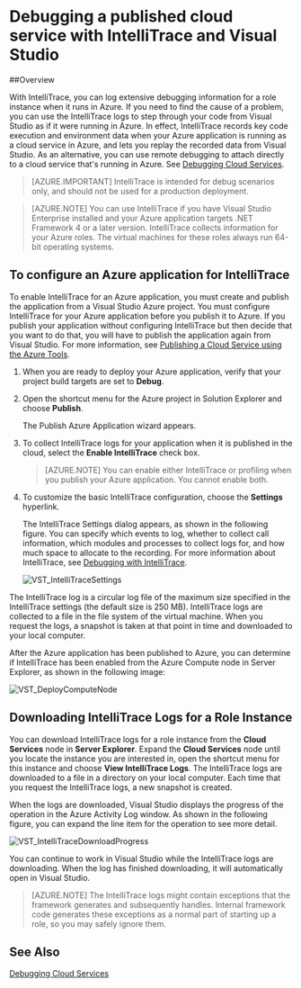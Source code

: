 <properties 
   pageTitle="Debugging a published cloud service with IntelliTrace and Visual Studio | Microsoft Azure"
   description="Debugging a published cloud service with IntelliTrace and Visual Studio"
   services="visual-studio-online"
   documentationCenter="n/a"
   authors="TomArcher"
   manager="douge"
   editor="" />
<tags 
   ms.service="visual-studio-online"
   ms.devlang="multiple"
   ms.topic="article"
   ms.tgt_pltfrm="multiple"
   ms.workload="na"
   ms.date="08/15/2016"
   ms.author="tarcher" />

# <a name="debugging-a-published-cloud-service-with-intellitrace-and-visual-studio"></a>Debugging a published cloud service with IntelliTrace and Visual Studio

##<a name="overview"></a>Overview

With IntelliTrace, you can log extensive debugging information for a role instance when it runs in Azure. If you need to find the cause of a problem, you can use the IntelliTrace logs to step through your code from Visual Studio as if it were running in Azure. In effect, IntelliTrace records key code execution and environment data when your Azure application is running as a cloud service in Azure, and lets you replay the recorded data from Visual Studio. As an alternative, you can use remote debugging to attach directly to a cloud service that's running in Azure. See [Debugging Cloud Services](http://go.microsoft.com/fwlink/p/?LinkId=623041).

>[AZURE.IMPORTANT] IntelliTrace is intended for debug scenarios only, and should not be used for a production deployment.

>[AZURE.NOTE] You can use IntelliTrace if you have Visual Studio Enterprise installed and your Azure application targets .NET Framework 4 or a later version. IntelliTrace collects information for your Azure roles. The virtual machines for these roles always run 64-bit operating systems.

## <a name="to-configure-an-azure-application-for-intellitrace"></a>To configure an Azure application for IntelliTrace

To enable IntelliTrace for an Azure application, you must create and publish the application from a Visual Studio Azure project. You must configure IntelliTrace for your Azure application before you publish it to Azure. If you publish your application without configuring IntelliTrace but then decide that you want to do that, you will have to publish the application again from Visual Studio. For more information, see [Publishing a Cloud Service using the Azure Tools](http://go.microsoft.com/fwlink/p/?LinkId=623012).

1. When you are ready to deploy your Azure application, verify that your project build targets are set to **Debug**.

1. Open the shortcut menu for the Azure project in Solution Explorer and choose **Publish**.
 
    The Publish Azure Application wizard appears.

1. To collect IntelliTrace logs for your application when it is published in the cloud, select the **Enable IntelliTrace** check box.

    >[AZURE.NOTE] You can enable either IntelliTrace or profiling when you publish your Azure application. You cannot enable both.

1. To customize the basic IntelliTrace configuration, choose the **Settings** hyperlink.

    The IntelliTrace Settings dialog appears, as shown in the following figure. You can specify which events to log, whether to collect call information, which modules and processes to collect logs for, and how much space to allocate to the recording. For more information about IntelliTrace, see [Debugging with IntelliTrace](http://go.microsoft.com/fwlink/?LinkId=214468).

    ![VST_IntelliTraceSettings](./media/vs-azure-tools-intellitrace-debug-published-cloud-services/IC519063.png)

The IntelliTrace log is a circular log file of the maximum size specified in the IntelliTrace settings (the default size is 250 MB). IntelliTrace logs are collected to a file in the file system of the virtual machine. When you request the logs, a snapshot is taken at that point in time and downloaded to your local computer.

After the Azure application has been published to Azure, you can determine if IntelliTrace has been enabled from the Azure Compute node in Server Explorer, as shown in the following image:

![VST_DeployComputeNode](./media/vs-azure-tools-intellitrace-debug-published-cloud-services/IC744134.png)

## <a name="downloading-intellitrace-logs-for-a-role-instance"></a>Downloading IntelliTrace Logs for a Role Instance

You can download IntelliTrace logs for a role instance from the **Cloud Services** node in **Server Explorer**. Expand the **Cloud Services** node until you locate the instance you are interested in, open the shortcut menu for this instance and choose **View IntelliTrace Logs**. The IntelliTrace logs are downloaded to a file in a directory on your local computer. Each time that you request the IntelliTrace logs, a new snapshot is created.

When the logs are downloaded, Visual Studio displays the progress of the operation in the Azure Activity Log window. As shown in the following figure, you can expand the line item for the operation to see more detail.

![VST_IntelliTraceDownloadProgress](./media/vs-azure-tools-intellitrace-debug-published-cloud-services/IC745551.png)

You can continue to work in Visual Studio while the IntelliTrace logs are downloading. When the log has finished downloading, it will automatically open in Visual Studio.

>[AZURE.NOTE] The IntelliTrace logs might contain exceptions that the framework generates and subsequently handles. Internal framework code generates these exceptions as a normal part of starting up a role, so you may safely ignore them.

## <a name="see-also"></a>See Also

[Debugging Cloud Services](https://msdn.microsoft.com/library/ee405479.aspx)

